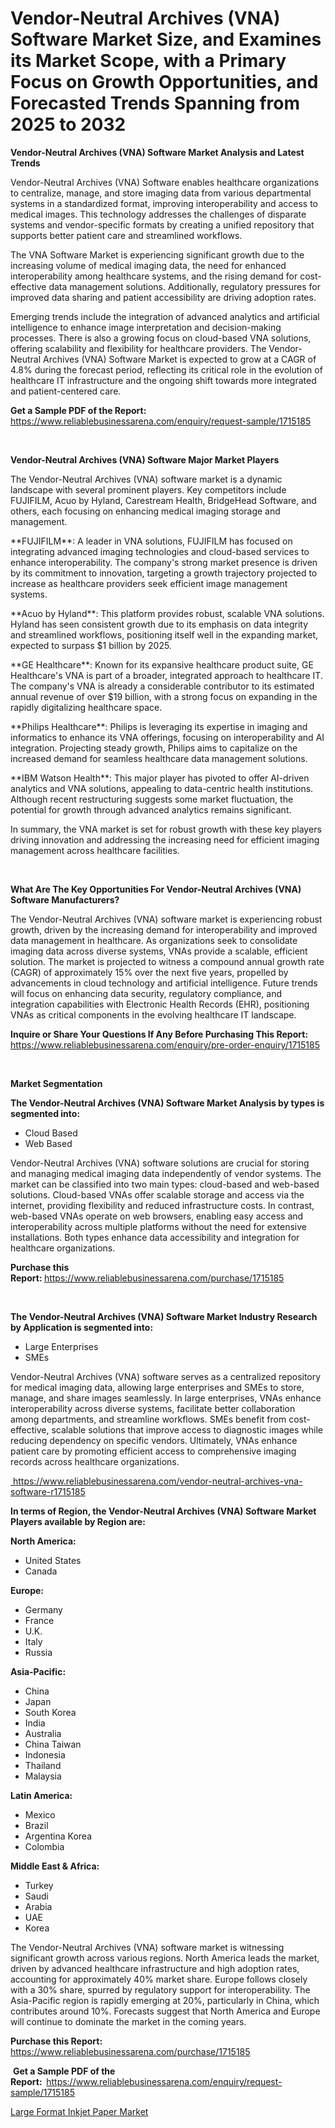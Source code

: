 <p><h1>Vendor-Neutral Archives (VNA) Software Market Size, and Examines its Market Scope, with a Primary Focus on Growth Opportunities, and Forecasted Trends Spanning from 2025 to 2032</h1></p><p><strong>Vendor-Neutral Archives (VNA) Software Market Analysis and Latest Trends</strong></p>
<p><p>Vendor-Neutral Archives (VNA) Software enables healthcare organizations to centralize, manage, and store imaging data from various departmental systems in a standardized format, improving interoperability and access to medical images. This technology addresses the challenges of disparate systems and vendor-specific formats by creating a unified repository that supports better patient care and streamlined workflows.</p><p>The VNA Software Market is experiencing significant growth due to the increasing volume of medical imaging data, the need for enhanced interoperability among healthcare systems, and the rising demand for cost-effective data management solutions. Additionally, regulatory pressures for improved data sharing and patient accessibility are driving adoption rates. </p><p>Emerging trends include the integration of advanced analytics and artificial intelligence to enhance image interpretation and decision-making processes. There is also a growing focus on cloud-based VNA solutions, offering scalability and flexibility for healthcare providers. The Vendor-Neutral Archives (VNA) Software Market is expected to grow at a CAGR of 4.8% during the forecast period, reflecting its critical role in the evolution of healthcare IT infrastructure and the ongoing shift towards more integrated and patient-centered care.</p></p>
<p><strong>Get a Sample PDF of the Report:&nbsp;</strong> <a href="https://www.reliablebusinessarena.com/enquiry/request-sample/1715185?utm_campaign=2189&utm_medium=2&utm_source=Github&utm_content=ia&utm_term=28032025&utm_id=vendor-neutral-archives-vna-software">https://www.reliablebusinessarena.com/enquiry/request-sample/1715185</a></p>
<p>&nbsp;</p>
<p><strong>Vendor-Neutral Archives (VNA) Software Major Market Players</strong></p>
<p><p>The Vendor-Neutral Archives (VNA) software market is a dynamic landscape with several prominent players. Key competitors include FUJIFILM, Acuo by Hyland, Carestream Health, BridgeHead Software, and others, each focusing on enhancing medical imaging storage and management.</p><p>**FUJIFILM**: A leader in VNA solutions, FUJIFILM has focused on integrating advanced imaging technologies and cloud-based services to enhance interoperability. The company's strong market presence is driven by its commitment to innovation, targeting a growth trajectory projected to increase as healthcare providers seek efficient image management systems.</p><p>**Acuo by Hyland**: This platform provides robust, scalable VNA solutions. Hyland has seen consistent growth due to its emphasis on data integrity and streamlined workflows, positioning itself well in the expanding market, expected to surpass $1 billion by 2025.</p><p>**GE Healthcare**: Known for its expansive healthcare product suite, GE Healthcare's VNA is part of a broader, integrated approach to healthcare IT. The company's VNA is already a considerable contributor to its estimated annual revenue of over $19 billion, with a strong focus on expanding in the rapidly digitalizing healthcare space.</p><p>**Philips Healthcare**: Philips is leveraging its expertise in imaging and informatics to enhance its VNA offerings, focusing on interoperability and AI integration. Projecting steady growth, Philips aims to capitalize on the increased demand for seamless healthcare data management solutions.</p><p>**IBM Watson Health**: This major player has pivoted to offer AI-driven analytics and VNA solutions, appealing to data-centric health institutions. Although recent restructuring suggests some market fluctuation, the potential for growth through advanced analytics remains significant.</p><p>In summary, the VNA market is set for robust growth with these key players driving innovation and addressing the increasing need for efficient imaging management across healthcare facilities.</p></p>
<p>&nbsp;</p>
<p><strong>What Are The Key Opportunities For Vendor-Neutral Archives (VNA) Software Manufacturers?</strong></p>
<p><p>The Vendor-Neutral Archives (VNA) software market is experiencing robust growth, driven by the increasing demand for interoperability and improved data management in healthcare. As organizations seek to consolidate imaging data across diverse systems, VNAs provide a scalable, efficient solution. The market is projected to witness a compound annual growth rate (CAGR) of approximately 15% over the next five years, propelled by advancements in cloud technology and artificial intelligence. Future trends will focus on enhancing data security, regulatory compliance, and integration capabilities with Electronic Health Records (EHR), positioning VNAs as critical components in the evolving healthcare IT landscape.</p></p>
<p><strong>Inquire or Share Your Questions If Any Before Purchasing This Report:</strong> <a href="https://www.reliablebusinessarena.com/enquiry/pre-order-enquiry/1715185?utm_campaign=2189&utm_medium=2&utm_source=Github&utm_content=ia&utm_term=28032025&utm_id=vendor-neutral-archives-vna-software">https://www.reliablebusinessarena.com/enquiry/pre-order-enquiry/1715185</a></p>
<p>&nbsp;</p>
<p><strong>Market Segmentation</strong></p>
<p><strong>The Vendor-Neutral Archives (VNA) Software Market Analysis by types is segmented into:</strong></p>
<p><ul><li>Cloud Based</li><li>Web Based</li></ul></p>
<p><p>Vendor-Neutral Archives (VNA) software solutions are crucial for storing and managing medical imaging data independently of vendor systems. The market can be classified into two main types: cloud-based and web-based solutions. Cloud-based VNAs offer scalable storage and access via the internet, providing flexibility and reduced infrastructure costs. In contrast, web-based VNAs operate on web browsers, enabling easy access and interoperability across multiple platforms without the need for extensive installations. Both types enhance data accessibility and integration for healthcare organizations.</p></p>
<p><strong>Purchase this Report:&nbsp;</strong><a href="https://www.reliablebusinessarena.com/purchase/1715185?utm_campaign=2189&utm_medium=2&utm_source=Github&utm_content=ia&utm_term=28032025&utm_id=vendor-neutral-archives-vna-software">https://www.reliablebusinessarena.com/purchase/1715185</a></p>
<p>&nbsp;</p>
<p><strong>The Vendor-Neutral Archives (VNA) Software Market Industry Research by Application is segmented into:</strong></p>
<p><ul><li>Large Enterprises</li><li>SMEs</li></ul></p>
<p><p>Vendor-Neutral Archives (VNA) software serves as a centralized repository for medical imaging data, allowing large enterprises and SMEs to store, manage, and share images seamlessly. In large enterprises, VNAs enhance interoperability across diverse systems, facilitate better collaboration among departments, and streamline workflows. SMEs benefit from cost-effective, scalable solutions that improve access to diagnostic images while reducing dependency on specific vendors. Ultimately, VNAs enhance patient care by promoting efficient access to comprehensive imaging records across healthcare organizations.</p></p>
<p><a href="https://www.reliablebusinessarena.com/vendor-neutral-archives-vna-software-r1715185?utm_campaign=2189&utm_medium=2&utm_source=Github&utm_content=ia&utm_term=28032025&utm_id=vendor-neutral-archives-vna-software">&nbsp;https://www.reliablebusinessarena.com/vendor-neutral-archives-vna-software-r1715185</a></p>
<p><strong>In terms of Region, the Vendor-Neutral Archives (VNA) Software Market Players available by Region are:</strong></p>
<p>
    <p> <strong> North America: </strong>
        <ul>
            <li>United States</li>
            <li>Canada</li>
        </ul>
        </p> 
    <p> <strong> Europe: </strong>
        <ul>
            <li>Germany</li>
            <li>France</li>
            <li>U.K.</li>
            <li>Italy</li>
            <li>Russia</li>
        </ul>
        </p> 
    <p> <strong> Asia-Pacific: </strong>
        <ul>
            <li>China</li>
            <li>Japan</li>
            <li>South Korea</li>
            <li>India</li>
            <li>Australia</li>
            <li>China Taiwan</li>
            <li>Indonesia</li>
            <li>Thailand</li>
            <li>Malaysia</li>
        </ul>
        </p> 
    <p> <strong> Latin America: </strong>
        <ul>
            <li>Mexico</li>
            <li>Brazil</li>
            <li>Argentina Korea</li>
            <li>Colombia</li>
        </ul>
        </p> 
    <p> <strong> Middle East & Africa: </strong>
        <ul>
            <li>Turkey</li>
            <li>Saudi</li>
            <li>Arabia</li>
            <li>UAE</li>
            <li>Korea</li>
        </ul>
    </p>
    </p>
<p><p>The Vendor-Neutral Archives (VNA) software market is witnessing significant growth across various regions. North America leads the market, driven by advanced healthcare infrastructure and high adoption rates, accounting for approximately 40% market share. Europe follows closely with a 30% share, spurred by regulatory support for interoperability. The Asia-Pacific region is rapidly emerging at 20%, particularly in China, which contributes around 10%. Forecasts suggest that North America and Europe will continue to dominate the market in the coming years.</p></p>
<p><strong>Purchase this Report: </strong><a href="https://www.reliablebusinessarena.com/purchase/1715185?utm_campaign=2189&utm_medium=2&utm_source=Github&utm_content=ia&utm_term=28032025&utm_id=vendor-neutral-archives-vna-software">https://www.reliablebusinessarena.com/purchase/1715185</a></p>
<p>&nbsp;<strong>Get a Sample PDF of the Report:&nbsp;&nbsp;</strong><a href="https://www.reliablebusinessarena.com/enquiry/request-sample/1715185?utm_campaign=2189&utm_medium=2&utm_source=Github&utm_content=ia&utm_term=28032025&utm_id=vendor-neutral-archives-vna-software">https://www.reliablebusinessarena.com/enquiry/request-sample/1715185</a></p>
<p><strong></strong></p>
<p><p><a href="https://github.com/FlorianWolf90/Market-Research-Report-List-2/blob/main/large-format-inkjet-paper-market.md?utm_campaign=2189&utm_medium=2&utm_source=Github&utm_content=ia&utm_term=28032025&utm_id=vendor-neutral-archives-vna-software">Large Format Inkjet Paper Market</a></p></p>